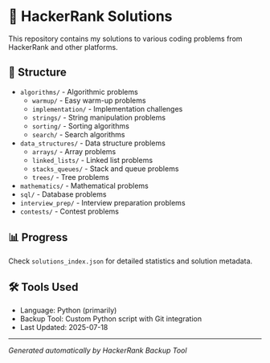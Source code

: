 # 🚀 HackerRank Solutions

This repository contains my solutions to various coding problems from HackerRank and other platforms.

## 📁 Structure

- `algorithms/` - Algorithmic problems
  - `warmup/` - Easy warm-up problems
  - `implementation/` - Implementation challenges
  - `strings/` - String manipulation problems
  - `sorting/` - Sorting algorithms
  - `search/` - Search algorithms
- `data_structures/` - Data structure problems
  - `arrays/` - Array problems
  - `linked_lists/` - Linked list problems
  - `stacks_queues/` - Stack and queue problems
  - `trees/` - Tree problems
- `mathematics/` - Mathematical problems
- `sql/` - Database problems
- `interview_prep/` - Interview preparation problems
- `contests/` - Contest problems

## 📊 Progress

Check `solutions_index.json` for detailed statistics and solution metadata.

## 🛠️ Tools Used

- Language: Python (primarily)
- Backup Tool: Custom Python script with Git integration
- Last Updated: 2025-07-18

---
*Generated automatically by HackerRank Backup Tool*
